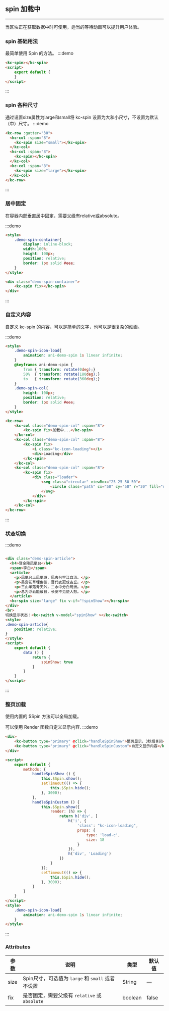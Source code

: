 <style lang="scss">
    .demo-spin-icon-load{
        animation: ani-demo-spin 1s linear infinite;
    }
    @keyframes ani-demo-spin {
        from { transform: rotate(0deg);}
        50%  { transform: rotate(180deg);}
        to   { transform: rotate(360deg);}
    }
    .demo-spin-col{
        height: 100px;
        position: relative;
        border: 1px solid #eee;
    }
    /*loading*/
    .loader{
        width: 30px;
        height: 30px;
        position: relative;
        margin: 0 auto;
    }
    .circular {
        -webkit-animation: rotate 2s linear infinite;
        animation: rotate 2s linear infinite;
        height: 100%;
        -webkit-transform-origin: center center;
        -ms-transform-origin: center center;
        transform-origin: center center;
        width: 100%;
        position: absolute;
        top: 0;
        bottom: 0;
        left: 0;
        right: 0;
        margin: auto;
    }

    .path {
        stroke-dasharray: 1, 200;
        stroke-dashoffset: 0;
        -webkit-animation: dash 1.5s ease-in-out infinite, color 6s ease-in-out infinite;
        animation: dash 1.5s ease-in-out infinite, color 6s ease-in-out infinite;
        stroke-linecap: round;
    }
    @-webkit-keyframes
    rotate {  100% {
        -webkit-transform: rotate(360deg);
        transform: rotate(360deg);
    }
    }
    @keyframes
    rotate {  100% {
        -webkit-transform: rotate(360deg);
        transform: rotate(360deg);
    }
    }
    @-webkit-keyframes
    dash {  0% {
        stroke-dasharray: 1, 200;
        stroke-dashoffset: 0;
    }
        50% {
            stroke-dasharray: 89, 200;
            stroke-dashoffset: -35;
        }
        100% {
            stroke-dasharray: 89, 200;
            stroke-dashoffset: -124;
        }
    }
    @keyframes
    dash {  0% {
        stroke-dasharray: 1, 200;
        stroke-dashoffset: 0;
    }
        50% {
            stroke-dasharray: 89, 200;
            stroke-dashoffset: -35;
        }
        100% {
            stroke-dasharray: 89, 200;
            stroke-dashoffset: -124;
        }
    }
    @-webkit-keyframes
    color {  100%, 0% {
        stroke: #d62d20;
    }
        40% {
            stroke: #0057e7;
        }
        66% {
            stroke: #008744;
        }
        80%, 90% {
            stroke: #ffa700;
        }
    }
    @keyframes
    color {  100%, 0% {
        stroke: #d62d20;
    }
        40% {
            stroke: #0057e7;
        }
        66% {
            stroke: #008744;
        }
        80%, 90% {
            stroke: #ffa700;
        }
    }
    .demo-spin{
    	.demo-spin-article h4{
			font-size: 18px;
		}
		.demo-spin-article p{
			font-size: 15px;
		}
    }
    
</style>
 <script>
 export default {
 	data () {
	 	return {
		 	spinShow: true
	 	}
 	},
 methods: {
	 handleSpinShow () {
		 this.$Spin.show();
		 setTimeout(() => {
			 this.$Spin.hide();
		 }, 3000);
	 },
	 handleSpinCustom () {
		 this.$Spin.show({
			 render: (h) => {
				 return h('div', [
					 h('i', {
					   	'class': "kc-icon-loading",
						 props: {
							 type: 'load-c',
							 size: 18
						 }
					 }),
					 h('div', 'Loading')
				 ])
			 }
		 });
		 setTimeout(() => {
			 this.$Spin.hide();
		 }, 3000);
	 }
         }
     }
 </script>
## spin 加载中
-------------------

当区块正在获取数据中时可使用，适当的等待动画可以提升用户体验。

### spin 基础用法
最简单使用 Spin 的方法。
:::demo
```html
<kc-spin></kc-spin>
<script>
    export default {
    }
</script>
```
:::

### spin 各种尺寸

通过设置size属性为large和small将 kc-spin 设置为大和小尺寸，不设置为默认（中）尺寸。
:::demo
```html
<kc-row :gutter="30">
  <kc-col :span="8">
	<kc-spin size="small"></kc-spin>
  </kc-col>
  <kc-col :span="8">
	<kc-spin></kc-spin>
  </kc-col>
  <kc-col :span="8">
	<kc-spin size="large"></kc-spin>
  </kc-col>
</kc-row>
```
:::

### 居中固定

在容器内部垂直居中固定，需要父级有relative或absolute。

:::demo
```html
<style>
    .demo-spin-container{
    	display: inline-block;
        width:100%;
        height: 100px;
        position: relative;
        border: 1px solid #eee;
    }
</style>

<div class="demo-spin-container">
	<kc-spin fix></kc-spin>
</div>
```
:::

### 自定义内容

自定义 kc-spin 的内容，可以是简单的文字，也可以是很复杂的动画。

:::demo 
```html
<style>
    .demo-spin-icon-load{
        animation: ani-demo-spin 1s linear infinite;
    }
    @keyframes ani-demo-spin {
        from { transform: rotate(0deg);}
        50%  { transform: rotate(180deg);}
        to   { transform: rotate(360deg);}
    }
    .demo-spin-col{
        height: 100px;
        position: relative;
        border: 1px solid #eee;
    }
</style>

<kc-row>
	<kc-col class="demo-spin-col" :span="8">
		<kc-spin fix>加载中...</kc-spin>
	</kc-col>
	<kc-col class="demo-spin-col" :span="8">
		<kc-spin fix>
			<i class="kc-icon-loading"></i>
			<div>Loading</div>
		</kc-spin>
	</kc-col>
	<kc-col class="demo-spin-col" :span="8">
		<kc-spin fix>
			<div class="loader">
				<svg class="circular" viewBox="25 25 50 50">
					<circle class="path" cx="50" cy="50" r="20" fill="none" stroke-width="5" stroke-miterlimit="10"></circle>
				</svg>
			</div>
		</kc-spin>
	</kc-col>
</kc-row>
```
:::

### 状态切换
:::demo
```html

<div class="demo-spin-article">
  <h4>登金陵凤凰台</h4>
  <span>李白</span>
  <article>
  	<p>凤凰台上凤凰游，凤去台空江自流。</p>
  	<p>吴宫花草埋幽径，晋代衣冠成古丘。</p>
  	<p>三山半落青天外，二水中分白鹭洲。</p>
  	<p>总为浮云能蔽日，长安不见使人愁。</p>
  </article>
  <kc-spin size="large" fix v-if="!spinShow"></kc-spin>
</div>
<br>
切换显示状态：<kc-switch v-model="spinShow" ></kc-switch>
<style>
.demo-spin-article{
	position: relative;
}
</style>
<script>
    export default {
        data () {
            return {
                spinShow: true 
            }
        }
    }
</script>

```
:::

### 整页加载

使用内置的 $Spin 方法可以全局加载。

可以使用 Render 函数自定义显示内容.
:::demo
```html
<div>
	<kc-button type="primary" @click="handleSpinShow">整页显示，3秒后关闭</kc-button>
	<kc-button type="primary" @click="handleSpinCustom">自定义显示内容</kc-button>
</div>

<script>
    export default {
        methods: {
            handleSpinShow () {
                this.$Spin.show();
                setTimeout(() => {
                    this.$Spin.hide();
                }, 3000);
            },
            handleSpinCustom () {
                this.$Spin.show({
                    render: (h) => {
                        return h('div', [
                            h('i', {
                                'class': "kc-icon-loading",
                                props: {
                                    type: 'load-c',
                                    size: 18
                                }
                            }),
                            h('div', 'Loading')
                        ])
                    }
                });
                setTimeout(() => {
                    this.$Spin.hide();
                }, 3000);
            }
        }
    }
</script>
<style>
    .demo-spin-icon-load{
        animation: ani-demo-spin 1s linear infinite;
    }
</style>

```
:::
### Attributes

| 参数      | 说明    | 类型      | 默认值   |
|---------- |-------- |---------- |-------- |
| size  | Spin尺寸，可选值为 `large` 和 `small` 或者不设置    |	String  | — | -  |
| fix  | 是否固定，需要父级有 `relative` 或 `absolute`   | boolean   | false |

